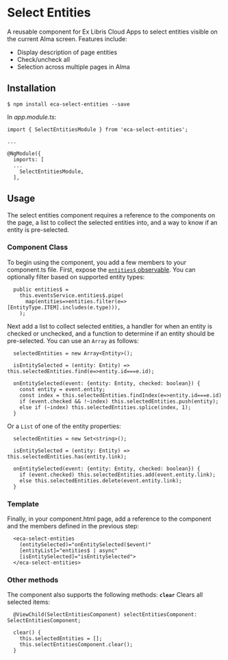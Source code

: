 # Select Entities

A reusable component for Ex Libris Cloud Apps to select entities visible on the current Alma screen. Features include:
* Display description of page entities
* Check/uncheck all
* Selection across multiple pages in Alma


## Installation
```
$ npm install eca-select-entities --save
```

In _app.module.ts_:
```
import { SelectEntitiesModule } from 'eca-select-entities';

...

@NgModule({
  imports: [
  ...
    SelectEntitiesModule,
  ],
```

## Usage
The select entities component requires a reference to the components on the page, a list to collect the selected entities into, and a way to know if an entity is pre-selected.

### Component Class
To begin using the component, you add a few members to your component.ts file. First, expose the [`entities$` observable](https://developers.exlibrisgroup.com/cloudapps/docs/api/events-service/#entities). You can optionally filter based on supported entity types:
```
  public entities$ = 
    this.eventsService.entities$.pipe(
      map(entities=>entities.filter(e=>[EntityType.ITEM].includes(e.type))),
    );
```

Next add a list to collect selected entities, a handler for when an entity is checked or unchecked, and a function to determine if an entity should be pre-selected. You can use an `Array` as follows:
```
  selectedEntities = new Array<Entity>();

  isEntitySelected = (entity: Entity) => this.selectedEntities.find(e=>entity.id===e.id);

  onEntitySelected(event: {entity: Entity, checked: boolean}) {
    const entity = event.entity;
    const index = this.selectedEntities.findIndex(e=>entity.id===e.id)
    if (event.checked && !~index) this.selectedEntities.push(entity);
    else if (~index) this.selectedEntities.splice(index, 1);
  }
```
Or a `List` of one of the entity properties:
```
  selectedEntities = new Set<string>();

  isEntitySelected = (entity: Entity) => this.selectedEntities.has(entity.link);

  onEntitySelected(event: {entity: Entity, checked: boolean}) {
    if (event.checked) this.selectedEntities.add(event.entity.link);
    else this.selectedEntities.delete(event.entity.link);
  }
```

### Template
Finally, in your component.html page, add a reference to the component and the members defined in the previous step:
```
  <eca-select-entities
    (entitySelected)="onEntitySelected($event)"
    [entityList]="entities$ | async"
    [isEntitySelected]="isEntitySelected">
  </eca-select-entities>
```

### Other methods
The component also supports the following methods:
**`clear`**
Clears all selected items:
```
  @ViewChild(SelectEntitiesComponent) selectEntitiesComponent: SelectEntitiesComponent;

  clear() {
    this.selectedEntities = [];
    this.selectEntitiesComponent.clear();
  }
```